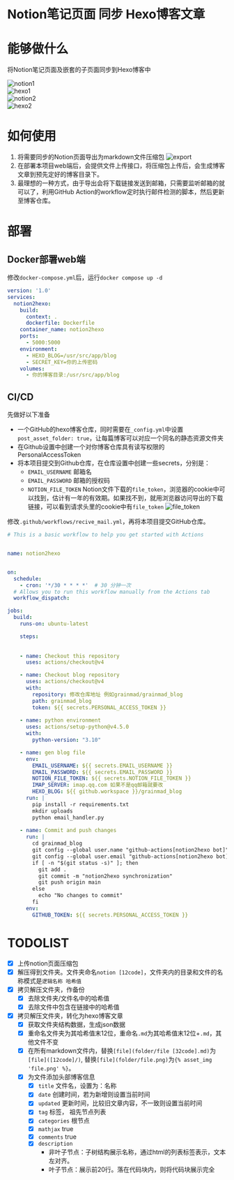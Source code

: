 # Notion笔记页面 同步 Hexo博客文章

# 能够做什么

将Notion笔记页面及嵌套的子页面同步到Hexo博客中

![notion1](image/notion-1.png)  
![hexo1](image/hexo-1.png)  
![notion2](image/notion-2.png)  
![hexo2](image/hexo-2.png)  

# 如何使用
1. 将需要同步的Notion页面导出为markdown文件压缩包
    ![export](image/export.png)  
2. 在部署本项目web端后，会提供文件上传接口，将压缩包上传后，会生成博客文章到预先定好的博客目录下。
3. 最理想的一种方式，由于导出会将下载链接发送到邮箱，只需要监听邮箱的就可以了，利用GitHub Action的workflow定时执行邮件检测的脚本，然后更新至博客仓库。

# 部署
## Docker部署web端

修改`docker-compose.yml`后，运行`docker compose up -d`
``` yml
version: '1.0'
services:
  notion2hexo:
    build: 
      context: .
      dockerfile: Dockerfile
    container_name: notion2hexo
    ports:
      - 5000:5000
    environment:
      - HEXO_BLOG=/usr/src/app/blog
      - SECRET_KEY=你的上传密码
    volumes:
      - 你的博客目录:/usr/src/app/blog
```
## CI/CD

先做好以下准备

* 一个GitHub的hexo博客仓库，同时需要在`_config.yml`中设置`post_asset_folder: true`，让每篇博客可以对应一个同名的静态资源文件夹
* 在Github设置中创建一个对你博客仓库具有读写权限的PersonalAccessToken
* 将本项目提交到Github仓库，在仓库设置中创建一些secrets，分别是：
    * `EMAIL_USERNAME` 邮箱名
    * `EMAIL_PASSWORD` 邮箱的授权码
    * `NOTION_FILE_TOKEN` Notion文件下载的`file_token`，浏览器的cookie中可以找到，估计有一年的有效期。如果找不到，就用浏览器访问导出的下载链接，可以看到请求头里的cookie中有`file_token`
    ![file_token](image/file_token.png)

修改`.github/workflows/recive_mail.yml`，再将本项目提交GitHub仓库。

``` yml
# This is a basic workflow to help you get started with Actions


name: notion2hexo


on:
  schedule:
    - cron: '*/30 * * * *'  # 30 分钟一次
  # Allows you to run this workflow manually from the Actions tab
  workflow_dispatch:

jobs:
  build:
    runs-on: ubuntu-latest

    steps:
    
    
    - name: Checkout this repository
      uses: actions/checkout@v4

    - name: Checkout blog repository
      uses: actions/checkout@v4
      with:
        repository: 修改仓库地址 例如grainmad/grainmad_blog
        path: grainmad_blog
        token: ${{ secrets.PERSONAL_ACCESS_TOKEN }}
    
    - name: python environment
      uses: actions/setup-python@v4.5.0
      with:
        python-version: "3.10"

    - name: gen blog file
      env:
        EMAIL_USERNAME: ${{ secrets.EMAIL_USERNAME }}
        EMAIL_PASSWORD: ${{ secrets.EMAIL_PASSWORD }}
        NOTION_FILE_TOKEN: ${{ secrets.NOTION_FILE_TOKEN }}
        IMAP_SERVER: imap.qq.com 如果不是qq邮箱就要改
        HEXO_BLOG: ${{ github.workspace }}/grainmad_blog
      run: |
        pip install -r requirements.txt
        mkdir uploads
        python email_handler.py
  
    - name: Commit and push changes
      run: |
        cd grainmad_blog
        git config --global user.name "github-actions[notion2hexo bot]"
        git config --global user.email "github-actions[notion2hexo bot]@users.noreply.github.com"
        if [ -n "$(git status -s)" ]; then
          git add .
          git commit -m "notion2hexo synchronization"
          git push origin main
        else
          echo "No changes to commit"
        fi
      env:
        GITHUB_TOKEN: ${{ secrets.PERSONAL_ACCESS_TOKEN }}
```

# TODOLIST
- [x] 上传notion页面压缩包
- [x] 解压得到文件夹。文件夹命名`notion [12code]`，文件夹内的目录和文件的名称模式是`逻辑名称 哈希值`
- [x] 拷贝解压文件夹，作备份
    - [x] 去除文件夹/文件名中的哈希值
    - [x] 去除文件中包含在链接中的哈希值
- [x] 拷贝解压文件夹，转化为hexo博客文章 
    - [x] 获取文件夹结构数据，生成json数据
    - [x] 重命名文件夹为其哈希值末12位，重命名`.md`为其哈希值末12位+`.md`，其他文件不变
    - [x] 在所有markdown文件内，替换`[file](folder/file [32code].md)`为`[file]([12code]/)`, 替换`[file](folder/file.png)`为`{% asset_img 'file.png' %}`。
    - [x] 为文件添加头部博客信息
        - [x] `title` 文件名，设置为：名称
        - [x] `date` 创建时间，若为新增则设置当前时间
        - [x] `updated` 更新时间，比较旧文章内容，不一致则设置当前时间
        - [x] `tag` 标签， 祖先节点列表
        - [x] `categories` 根节点
        - [x] `mathjax` true
        - [x] `comments` true
        - [x] `description` 
            - 非叶子节点：子树结构展示名称，通过html的列表标签表示，文本左对齐。
            - 叶子节点：展示前20行。落在代码块内，则将代码块展示完全
        